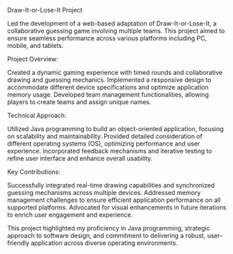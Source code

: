 Draw-It-or-Lose-It Project

Led the development of a web-based adaptation of Draw-It-or-Lose-It, a collaborative guessing game involving multiple teams. This project aimed to ensure seamless performance across various platforms including PC, mobile, and tablets.

Project Overview:

Created a dynamic gaming experience with timed rounds and collaborative drawing and guessing mechanics.
Implemented a responsive design to accommodate different device specifications and optimize application memory usage.
Developed team management functionalities, allowing players to create teams and assign unique names.

Technical Approach:

Utilized Java programming to build an object-oriented application, focusing on scalability and maintainability.
Provided detailed consideration of different operating systems (OS), optimizing performance and user experience.
Incorporated feedback mechanisms and iterative testing to refine user interface and enhance overall usability.

Key Contributions:

Successfully integrated real-time drawing capabilities and synchronized guessing mechanisms across multiple devices.
Addressed memory management challenges to ensure efficient application performance on all supported platforms.
Advocated for visual enhancements in future iterations to enrich user engagement and experience.

This project highlighted my proficiency in Java programming, strategic approach to software design, and commitment to delivering a robust, user-friendly application across diverse operating environments.



